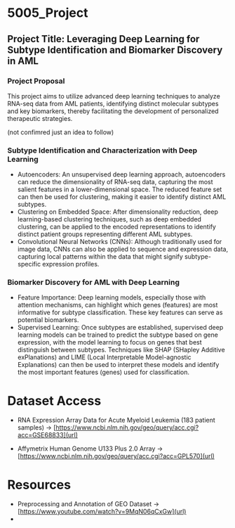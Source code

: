 # 5005_Project

## Project Title: Leveraging Deep Learning for Subtype Identification and Biomarker Discovery in AML

### Project Proposal 
This project aims to utilize advanced deep learning techniques to analyze RNA-seq data from AML patients, identifying distinct molecular subtypes and key biomarkers, thereby facilitating the development of personalized therapeutic strategies.

(not confimred just an idea to follow)
### Subtype Identification and Characterization with Deep Learning
- Autoencoders: An unsupervised deep learning approach, autoencoders can reduce the dimensionality of RNA-seq data, capturing the most salient features in a lower-dimensional space. The reduced feature set can then be used for clustering, making it easier to identify distinct AML subtypes.
- Clustering on Embedded Space: After dimensionality reduction, deep learning-based clustering techniques, such as deep embedded clustering, can be applied to the encoded representations to identify distinct patient groups representing different AML subtypes.
- Convolutional Neural Networks (CNNs): Although traditionally used for image data, CNNs can also be applied to sequence and expression data, capturing local patterns within the data that might signify subtype-specific expression profiles.
### Biomarker Discovery for AML with Deep Learning
- Feature Importance: Deep learning models, especially those with attention mechanisms, can highlight which genes (features) are most informative for subtype classification. These key features can serve as potential biomarkers.
- Supervised Learning: Once subtypes are established, supervised deep learning models can be trained to predict the subtype based on gene expression, with the model learning to focus on genes that best distinguish between subtypes. Techniques like SHAP (SHapley Additive exPlanations) and LIME (Local Interpretable Model-agnostic Explanations) can then be used to interpret these models and identify the most important features (genes) used for classification.

# Dataset Access

- RNA Expression Array Data for Acute Myeloid Leukemia (183 patient samples) -> [https://www.ncbi.nlm.nih.gov/geo/query/acc.cgi?acc=GSE68833](url)

- Affymetrix Human Genome U133 Plus 2.0 Array -> [https://www.ncbi.nlm.nih.gov/geo/query/acc.cgi?acc=GPL570](url)

# Resources

- Preprocessing and Annotation of GEO Dataset -> [https://www.youtube.com/watch?v=9MqN06qCxGw](url)
- 

